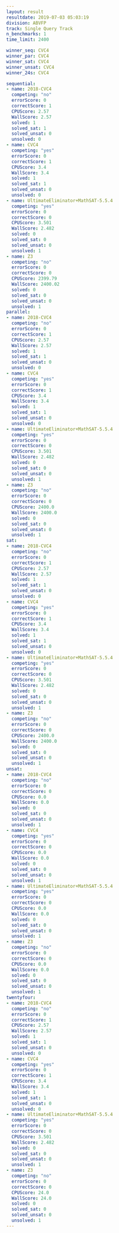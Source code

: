 ```yaml
---
layout: result
resultdate: 2019-07-03 05:03:19
division: ABVFP
track: Single Query Track
n_benchmarks: 1
time_limit: 2400

winner_seq: CVC4
winner_par: CVC4
winner_sat: CVC4
winner_unsat: CVC4
winner_24s: CVC4

sequential:
- name: 2018-CVC4
  competing: "no"
  errorScore: 0
  correctScore: 1
  CPUScore: 2.57
  WallScore: 2.57
  solved: 1
  solved_sat: 1
  solved_unsat: 0
  unsolved: 0
- name: CVC4
  competing: "yes"
  errorScore: 0
  correctScore: 1
  CPUScore: 3.4
  WallScore: 3.4
  solved: 1
  solved_sat: 1
  solved_unsat: 0
  unsolved: 0
- name: UltimateEliminator+MathSAT-5.5.4
  competing: "yes"
  errorScore: 0
  correctScore: 0
  CPUScore: 3.501
  WallScore: 2.482
  solved: 0
  solved_sat: 0
  solved_unsat: 0
  unsolved: 1
- name: Z3
  competing: "no"
  errorScore: 0
  correctScore: 0
  CPUScore: 2399.79
  WallScore: 2400.02
  solved: 0
  solved_sat: 0
  solved_unsat: 0
  unsolved: 1
parallel:
- name: 2018-CVC4
  competing: "no"
  errorScore: 0
  correctScore: 1
  CPUScore: 2.57
  WallScore: 2.57
  solved: 1
  solved_sat: 1
  solved_unsat: 0
  unsolved: 0
- name: CVC4
  competing: "yes"
  errorScore: 0
  correctScore: 1
  CPUScore: 3.4
  WallScore: 3.4
  solved: 1
  solved_sat: 1
  solved_unsat: 0
  unsolved: 0
- name: UltimateEliminator+MathSAT-5.5.4
  competing: "yes"
  errorScore: 0
  correctScore: 0
  CPUScore: 3.501
  WallScore: 2.482
  solved: 0
  solved_sat: 0
  solved_unsat: 0
  unsolved: 1
- name: Z3
  competing: "no"
  errorScore: 0
  correctScore: 0
  CPUScore: 2400.0
  WallScore: 2400.0
  solved: 0
  solved_sat: 0
  solved_unsat: 0
  unsolved: 1
sat:
- name: 2018-CVC4
  competing: "no"
  errorScore: 0
  correctScore: 1
  CPUScore: 2.57
  WallScore: 2.57
  solved: 1
  solved_sat: 1
  solved_unsat: 0
  unsolved: 0
- name: CVC4
  competing: "yes"
  errorScore: 0
  correctScore: 1
  CPUScore: 3.4
  WallScore: 3.4
  solved: 1
  solved_sat: 1
  solved_unsat: 0
  unsolved: 0
- name: UltimateEliminator+MathSAT-5.5.4
  competing: "yes"
  errorScore: 0
  correctScore: 0
  CPUScore: 3.501
  WallScore: 2.482
  solved: 0
  solved_sat: 0
  solved_unsat: 0
  unsolved: 1
- name: Z3
  competing: "no"
  errorScore: 0
  correctScore: 0
  CPUScore: 2400.0
  WallScore: 2400.0
  solved: 0
  solved_sat: 0
  solved_unsat: 0
  unsolved: 1
unsat:
- name: 2018-CVC4
  competing: "no"
  errorScore: 0
  correctScore: 0
  CPUScore: 0.0
  WallScore: 0.0
  solved: 0
  solved_sat: 0
  solved_unsat: 0
  unsolved: 1
- name: CVC4
  competing: "yes"
  errorScore: 0
  correctScore: 0
  CPUScore: 0.0
  WallScore: 0.0
  solved: 0
  solved_sat: 0
  solved_unsat: 0
  unsolved: 1
- name: UltimateEliminator+MathSAT-5.5.4
  competing: "yes"
  errorScore: 0
  correctScore: 0
  CPUScore: 0.0
  WallScore: 0.0
  solved: 0
  solved_sat: 0
  solved_unsat: 0
  unsolved: 1
- name: Z3
  competing: "no"
  errorScore: 0
  correctScore: 0
  CPUScore: 0.0
  WallScore: 0.0
  solved: 0
  solved_sat: 0
  solved_unsat: 0
  unsolved: 1
twentyfour:
- name: 2018-CVC4
  competing: "no"
  errorScore: 0
  correctScore: 1
  CPUScore: 2.57
  WallScore: 2.57
  solved: 1
  solved_sat: 1
  solved_unsat: 0
  unsolved: 0
- name: CVC4
  competing: "yes"
  errorScore: 0
  correctScore: 1
  CPUScore: 3.4
  WallScore: 3.4
  solved: 1
  solved_sat: 1
  solved_unsat: 0
  unsolved: 0
- name: UltimateEliminator+MathSAT-5.5.4
  competing: "yes"
  errorScore: 0
  correctScore: 0
  CPUScore: 3.501
  WallScore: 2.482
  solved: 0
  solved_sat: 0
  solved_unsat: 0
  unsolved: 1
- name: Z3
  competing: "no"
  errorScore: 0
  correctScore: 0
  CPUScore: 24.0
  WallScore: 24.0
  solved: 0
  solved_sat: 0
  solved_unsat: 0
  unsolved: 1
---
```

